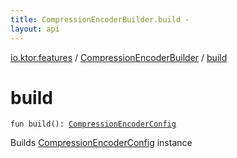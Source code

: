 ```yaml
---
title: CompressionEncoderBuilder.build - 
layout: api
---
```


<div class='api-docs-breadcrumbs'><a href="../index.html">io.ktor.features</a> / <a href="index.html">CompressionEncoderBuilder</a> / <a href="./build.html">build</a></div>

# build

<div class="signature"><code><span class="keyword">fun </span><span class="identifier">build</span><span class="symbol">(</span><span class="symbol">)</span><span class="symbol">: </span><a href="../-compression-encoder-config/index.html"><span class="identifier">CompressionEncoderConfig</span></a></code></div>

Builds <a href="../-compression-encoder-config/index.html">CompressionEncoderConfig</a> instance

